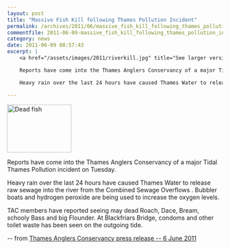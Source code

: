 ```yaml
---
layout: post
title: "Massive Fish Kill following Thames Pollution Incident"
permalink: /archives/2011/06/massive_fish_kill_following_thames_pollution_incid.html
commentfile: 2011-06-09-massive_fish_kill_following_thames_pollution_incid
category: news
date: 2011-06-09 08:57:43
excerpt: |
    <a href="/assets/images/2011/riverkill.jpg" title="See larger version of - Dead fish"><img src="/assets/images/2011/riverkill_thumb.jpg" width="150" height="112" alt="Dead fish" class="photo right" /></a>

    Reports have come into the Thames Anglers Conservancy of a major Tidal Thames Pollution incident on Tuesday.

    Heavy rain over the last 24 hours have caused Thames Water to release raw sewage into the river from the Combined Sewage Overflows . Bubbler boats and hydrogen peroxide are being used to increase the oxygen levels.

---
```


<a href="/assets/images/2011/riverkill.jpg" title="See larger version of - Dead fish"><img src="/assets/images/2011/riverkill_thumb.jpg" width="150" height="112" alt="Dead fish" class="photo right" /></a>

Reports have come into the Thames Anglers Conservancy of a major Tidal Thames Pollution incident on Tuesday.

Heavy rain over the last 24 hours have caused Thames Water to release raw sewage into the river from the Combined Sewage Overflows . Bubbler boats and hydrogen peroxide are being used to increase the oxygen levels.

TAC members have reported seeing may dead Roach, Dace, Bream, schooly Bass and big Flounder. At Blackfriars Bridge, condoms and other toilet waste has been seen on the outgoing tide.

-- from [Thames Anglers Conservancy press release -- 6 June 2011](http://www.rivertac.org/site/?p=2302)
